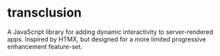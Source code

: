 # transclusion

A JavaScript library for adding dynamic interactivity to server-rendered apps. Inspired by HTMX, but designed for a more limited progressive enhancement feature-set.

